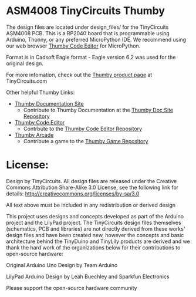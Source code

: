 # ASM4008 TinyCircuits Thumby

The design files are located under design_files/ for the TinyCircuits ASM4008 PCB. This is a RP2040 board that is programmable using Arduino, Thonny, or any preferred MicroPython IDE. We recommend using our web browser [Thumby Code Editor](https://code.thumby.us/) for MicroPython.

Format is in Cadsoft Eagle format - Eagle version 6.2 was used for the original design.

For more infomation, check out the [Thumby product page](https://tinycircuits.com/thumby) at TinyCircuits.com

Other helpful Thumby Links:

- [Thumby Documentation Site](https://thumby.us/)  
   -  Contribute to Thumby Documentation at the [Thumby Doc Site Repository](https://github.com/TinyCircuits/Thumby-Website)
- [Thumby Code Editor](https://code.thumby.us/)
   - Contrbute to the [Thumby Code Editor Repository](https://github.com/TinyCircuits/TinyCircuits-Thumby-Code-Editor)
- [Thumby Arcade](https://arcade.thumby.us/)
   - Contribute a game to the [Thumby Game Repository](https://github.com/TinyCircuits/TinyCircuits-Thumby-Games)

# License:

Design by TinyCircuits.
All design files are released under the Creative Commons Attribution Share-Alike 3.0 License, see the following link for details: http://creativecommons.org/licenses/by-sa/3.0

All text above must be included in any redistribution or derived design

This project uses designs and concepts developed as part of the Arduino project and the LilyPad project.  The TinyCircuits design files themselves (schematics, PCB and libraries) are not directly derived from these works' design files and have been created new, however the concepts and basic architecture behind the TinyDuino and TinyLily products are derived and we thank the hard work of the organizations below for their contributions to open-source hardware:
  
Original Arduino Uno Design by Team Arduino

LilyPad Arduino Design by Leah Buechley and Sparkfun Electronics

Please support the open-source hardware community 
